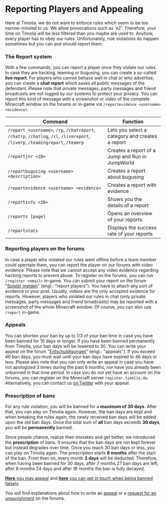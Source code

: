 # Reporting Players and Appealing 
Here at Timolia, we do not want to enforce rules which seem to be too narrow-minded to us. We allow provocations such as 'eZ'. Therefore, your time on Timolia will be less filtered than you maybe are used to. 
Anyhow, every player has to obey our rules. Unfortunately, rule violations do happen sometimes but you can and should report them.

 
### The Report system 
With a few commands, you can report a player once they violate our rules. In case they are hacking, teaming or bugusing, you can create a so-called <strong>live report</strong>. 
For players who cannot behave well in chat or who advertise, you can create a <strong>chat report</strong> which saves all public messages of the defendant. 
Please note that private messages, party messages and friend broadcasts are not logged by our systems to protect your privacy. 
You can report this kind of message with a screenshot or video of the complete Minecraft window on the forums or in-game via `/reportevidence <username> <evidence>`. 
 
 
| Command | Function | 
| ------- | -------- | 
| `/report <username>`, `/rp`, `/chatreport`, `/chatrp`, `/chatlog`, `/cl`, `/livereport`, `/liverp`, `/teamingreport`, `/teamrp` | Lets you select a category and creates a report | 
| `/reportjnr <ID>`               | Creates a report of a Jump and Run in JumpWorld | 
| `/reportbugusing <username> <description>` | Creates a report about bugusing | 
| `/reportevidence <username> <evidence>` | Creates a report with evidence | 
| `/reportinfo <ID>`              | Shows you the details of a report | 
| `/reports [page]`              | Opens an overview of your reports | 
| `/reportstats`                  | Displays the success rate of your reports | 
 
### Reporting players on the forums 
In case a player who violated our rules went offline before a team member could spectate them, you can report the player on our forums with video evidence. 
Please note that we cannot accept any video evidence regarding hacking reports to prevent abuse. 
To register on the forums, you can run `/register <email>` in-game. You can submit your report on the forum "[Spieler melden](https://forum.timolia.de/forums/spieler-melden.47/)" (engl.: "report players"). 
You have to attach any sort of evidence to your post. Usually, videos are the only accepted evidence for reports. However, players who violated our rules in chat (only private messages, party messages and friend broadcasts) may be reported with a screenshot of the whole Minecraft window. Of course, you can also use `/report` in-game. 

 
### Appeals 
You can shorten your ban by up to 1/3 of your ban time in case you have been banned for 10 days or longer. If you have been banned permanently from Timolia, your ban days will be lowered to 30.
You can write your appeal on the forum "[Entschuldigungen](https://forum.timolia.de/forums/entschuldigungen.49/)" (engl.: "appeals").
If you exceed 46 ban days, you must wait until your ban days have expired to 46 days or less.
Please also note that you can only write an appeal in case you have not apologized 3 times during the past 6 months, nor have you already been unbanned in that time period.
In case you do not yet have an account on the forums, you can register on the Minecraft server `register.timolia.de`. 
Alternatively, you can contact us <a href="https://twitter.com/messages/compose?recipient_id=385909409" target="_blank">on Twitter</a> with your appeal. 
 
### Prescription of bans 
For any rule violation, you will be banned for a <strong>maximum of 30 days</strong>. After that, you can play on Timolia again. 
However, the ban days are kept and when breaking the rules again, the newly received ban days will be added upon the old ban days. 
Once the total sum of <strong>all</strong> ban days exceeds <strong>30 days</strong>, you will be <strong>permanently</strong> banned. 
 
Since people chance, realize their mistakes and get better, we introduced the <strong>prescription</strong> of bans. 
It ensures that the ban days are not kept forever but instead degrades over time. Once you reach 30 ban days or less, you can play on Timolia again. 
The prescription starts <strong>6 months</strong> after the start of the ban. From then on, every month <strong>3 days</strong> will be deducted. 
Therefore, when having been banned for 30 days, after 7 months 27 ban days are left, after 8 months 24 days and after 16 months the ban is fully decayed.
 
 
 
[**Here** you may appeal](https://forum.timolia.de/forums/entschuldigungen.49/) and [**here** you can get in touch when being banned falsely](https://forum.timolia.de/forums/zu-unrecht-gebannt.122/). 
 
You will find explanations about how to write an [appeal](https://forum.timolia.de/threads/einen-entbannungsantrag-schreiben.21927/#post-77036) or 
a [request for an unpunishment](https://forum.timolia.de/threads/einen-entbannungsantrag-schreiben.21927/#post-77037) on the forums.
